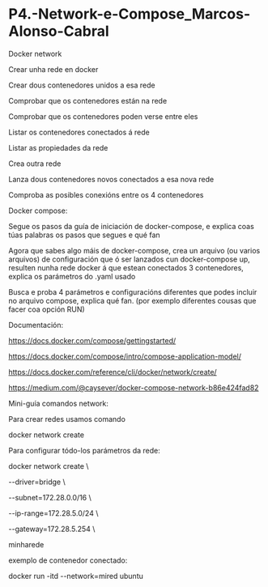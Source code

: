 # P4.-Network-e-Compose_Marcos-Alonso-Cabral



Docker network

Crear unha rede en docker

Crear dous contenedores unidos a esa rede

Comprobar que os contenedores están na rede

Comprobar que os contenedores poden verse entre eles

Listar os contenedores conectados á rede

Listar as propiedades da rede

Crea outra rede

Lanza dous contenedores novos conectados a esa nova rede

Comproba as posibles conexións entre os 4 contenedores

Docker compose:

Segue os pasos da guía de iniciación de docker-compose, e explica coas túas palabras os pasos que segues e qué fan

Agora que sabes algo máis de docker-compose, crea un arquivo (ou varios arquivos) de configuración que ó ser lanzados cun docker-compose up, resulten nunha rede docker á que estean conectados 3 contenedores, explica os parámetros do .yaml usado

Busca e proba 4 parámetros e configuracións diferentes que podes incluir no arquivo compose, explica qué fan. (por exemplo diferentes cousas que facer coa opción RUN)



Documentación:

 

https://docs.docker.com/compose/gettingstarted/

https://docs.docker.com/compose/intro/compose-application-model/

https://docs.docker.com/reference/cli/docker/network/create/

https://medium.com/@caysever/docker-compose-network-b86e424fad82

 

Mini-guía comandos network:

Para crear redes usamos comando

docker network create

 

Para configurar tódo-los parámetros da rede:

docker network create \

  --driver=bridge \

  --subnet=172.28.0.0/16 \

  --ip-range=172.28.5.0/24 \

  --gateway=172.28.5.254 \

  minharede

 

exemplo de contenedor conectado:

docker run -itd --network=mired ubuntu

